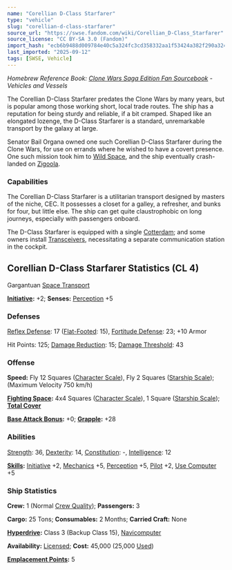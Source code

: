 ```yaml
---
name: "Corellian D-Class Starfarer"
type: "vehicle"
slug: "corellian-d-class-starfarer"
source_url: "https://swse.fandom.com/wiki/Corellian_D-Class_Starfarer"
source_license: "CC BY-SA 3.0 (Fandom)"
import_hash: "ecb6b9488d009784e40c5a324fc3cd358332aa1f53424a382f290a3249db1481"
last_imported: "2025-09-12"
tags: [SWSE, Vehicle]
---
```

*Homebrew Reference Book: [Clone Wars Saga Edition Fan Sourcebook](https://swse.fandom.com/wiki/Clone_Wars_Saga_Edition_Fan_Sourcebook) - Vehicles and Vessels*

The Corellian D-Class Starfarer predates the Clone Wars by many years, but is popular among those working short, local trade routes. The ship has a reputation for being sturdy and reliable, if a bit cramped. Shaped like an elongated lozenge, the D-Class Starfarer is a standard, unremarkable transport by the galaxy at large.

Senator Bail Organa owned one such Corellian D-Class Starfarer during the Clone Wars, for use on errands where he wished to have a covert presence. One such mission took him to [Wild Space](https://swse.fandom.com/wiki/Wild_Space), and the ship eventually crash-landed on [Zigoola](https://swse.fandom.com/wiki/Zigoola).

### Capabilities
The Corellian D-Class Starfarer is a utilitarian transport designed by masters of the niche, CEC. It possesses a closet for a galley, a refresher, and bunks for four, but little else. The ship can get quite claustrophobic on long journeys, especially with passengers onboard.

The D-Class Starfarer is equipped with a single [Cotterdam](https://swse.fandom.com/wiki/Cotterdam); and some owners install [Transceivers](https://swse.fandom.com/wiki/Transceivers), necessitating a separate communication station in the cockpit.

## Corellian D-Class Starfarer Statistics (CL 4)
Gargantuan [Space Transport](https://swse.fandom.com/wiki/Space_Transport)

**[Initiative](https://swse.fandom.com/wiki/Initiative):** +2; **Senses:** [Perception](https://swse.fandom.com/wiki/Perception) +5
### Defenses
[Reflex Defense](https://swse.fandom.com/wiki/Reflex_Defense_(Vehicles)): 17 ([Flat-Footed](https://swse.fandom.com/wiki/Flat-Footed): 15), [Fortitude Defense](https://swse.fandom.com/wiki/Fortitude_Defense_(Vehicles)): 23; +10 Armor

Hit Points: 125; [Damage Reduction](https://swse.fandom.com/wiki/Damage_Reduction): 15; [Damage Threshold](https://swse.fandom.com/wiki/Damage_Threshold_(Vehicles)): 43
### Offense
**Speed:** Fly 12 Squares ([Character Scale](https://swse.fandom.com/wiki/Character_Scale)), Fly 2 Squares ([Starship Scale](https://swse.fandom.com/wiki/Starship_Scale)); (Maximum Velocity 750 km/h)

**[Fighting Space](https://swse.fandom.com/wiki/Fighting_Space):** 4x4 Squares ([Character Scale](https://swse.fandom.com/wiki/Character_Scale)), 1 Square ([Starship Scale](https://swse.fandom.com/wiki/Starship_Scale)); **[Total Cover](https://swse.fandom.com/wiki/Total_Cover)**

**[Base Attack Bonus](https://swse.fandom.com/wiki/Base_Attack_Bonus):** +0; **[Grapple](https://swse.fandom.com/wiki/Grapple):** +28
### Abilities
[Strength](https://swse.fandom.com/wiki/Strength): 36, [Dexterity](https://swse.fandom.com/wiki/Dexterity): 14, [Constitution](https://swse.fandom.com/wiki/Constitution): -, [Intelligence](https://swse.fandom.com/wiki/Intelligence): 12

**[Skills](https://swse.fandom.com/wiki/Skills):** [Initiative](https://swse.fandom.com/wiki/Initiative) +2, [Mechanics](https://swse.fandom.com/wiki/Mechanics) +5, [Perception](https://swse.fandom.com/wiki/Perception) +5, [Pilot](https://swse.fandom.com/wiki/Pilot) +2, [Use Computer](https://swse.fandom.com/wiki/Use_Computer) +5
### Ship Statistics
**Crew:** 1 (Normal [Crew Quality](https://swse.fandom.com/wiki/Crew_Quality)); **Passengers:** 3

**Cargo:** 25 Tons; **Consumables:** 2 Months; **Carried Craft:** None

**[Hyperdrive](https://swse.fandom.com/wiki/Hyperdrive):** Class 3 (Backup Class 15), [Navicomputer](https://swse.fandom.com/wiki/Navicomputer)

**Availability:** [Licensed](https://swse.fandom.com/wiki/Licensed); **Cost:** 45,000 (25,000 [Used](https://swse.fandom.com/wiki/Used))

**[Emplacement Points](https://swse.fandom.com/wiki/Emplacement_Points):** 5